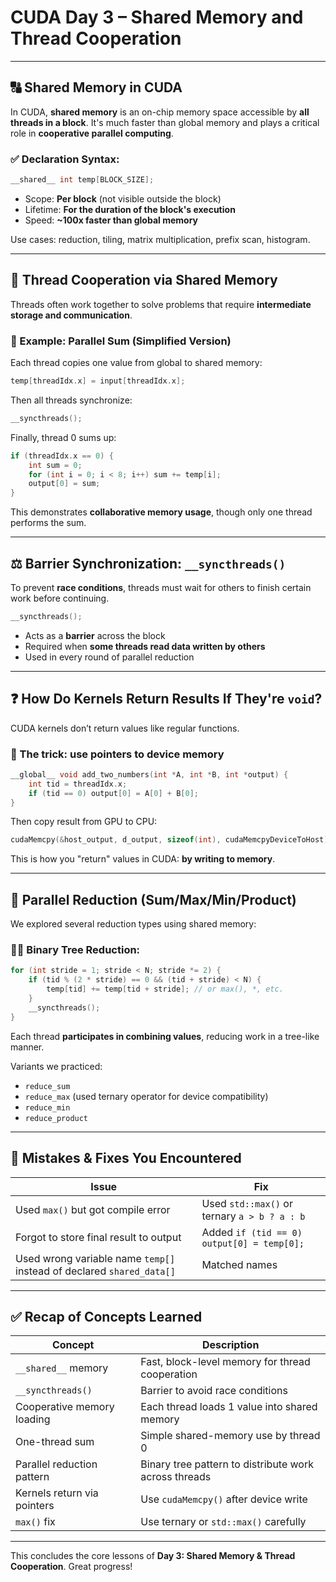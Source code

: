 # CUDA Day 3 – Shared Memory and Thread Cooperation



---

## 🔠 Shared Memory in CUDA

In CUDA, **shared memory** is an on-chip memory space accessible by **all threads in a block**. It's much faster than global memory and plays a critical role in **cooperative parallel computing**.

### ✅ Declaration Syntax:

```cpp
__shared__ int temp[BLOCK_SIZE];
```

* Scope: **Per block** (not visible outside the block)
* Lifetime: **For the duration of the block's execution**
* Speed: **\~100x faster than global memory**

Use cases: reduction, tiling, matrix multiplication, prefix scan, histogram.

---

## 🔌 Thread Cooperation via Shared Memory

Threads often work together to solve problems that require **intermediate storage and communication**.

### 📅 Example: Parallel Sum (Simplified Version)

Each thread copies one value from global to shared memory:

```cpp
temp[threadIdx.x] = input[threadIdx.x];
```

Then all threads synchronize:

```cpp
__syncthreads();
```

Finally, thread 0 sums up:

```cpp
if (threadIdx.x == 0) {
    int sum = 0;
    for (int i = 0; i < 8; i++) sum += temp[i];
    output[0] = sum;
}
```

This demonstrates **collaborative memory usage**, though only one thread performs the sum.

---

## ⚖️ Barrier Synchronization: `__syncthreads()`

To prevent **race conditions**, threads must wait for others to finish certain work before continuing.

```cpp
__syncthreads();
```

* Acts as a **barrier** across the block
* Required when **some threads read data written by others**
* Used in every round of parallel reduction

---

## ❓ How Do Kernels Return Results If They're `void`?

CUDA kernels don’t return values like regular functions.

### 🔎 The trick: use **pointers to device memory**

```cpp
__global__ void add_two_numbers(int *A, int *B, int *output) {
    int tid = threadIdx.x;
    if (tid == 0) output[0] = A[0] + B[0];
}
```

Then copy result from GPU to CPU:

```cpp
cudaMemcpy(&host_output, d_output, sizeof(int), cudaMemcpyDeviceToHost);
```

This is how you "return" values in CUDA: **by writing to memory**.

---

## 🔢 Parallel Reduction (Sum/Max/Min/Product)

We explored several reduction types using shared memory:

### 🏃‍♂️ Binary Tree Reduction:

```cpp
for (int stride = 1; stride < N; stride *= 2) {
    if (tid % (2 * stride) == 0 && (tid + stride) < N) {
        temp[tid] += temp[tid + stride]; // or max(), *, etc.
    }
    __syncthreads();
}
```

Each thread **participates in combining values**, reducing work in a tree-like manner.

Variants we practiced:

* `reduce_sum`
* `reduce_max` (used ternary operator for device compatibility)
* `reduce_min`
* `reduce_product`

---

## 📝 Mistakes & Fixes You Encountered

| Issue                                                                 | Fix                                          |
| --------------------------------------------------------------------- | -------------------------------------------- |
| Used `max()` but got compile error                                    | Used `std::max()` or ternary `a > b ? a : b` |
| Forgot to store final result to output                                | Added `if (tid == 0) output[0] = temp[0];`   |
| Used wrong variable name `temp[]` instead of declared `shared_data[]` | Matched names                                |

---

## ✅ Recap of Concepts Learned

| Concept                     | Description                                           |
| --------------------------- | ----------------------------------------------------- |
| `__shared__` memory         | Fast, block-level memory for thread cooperation       |
| `__syncthreads()`           | Barrier to avoid race conditions                      |
| Cooperative memory loading  | Each thread loads 1 value into shared memory          |
| One-thread sum              | Simple shared-memory use by thread 0                  |
| Parallel reduction pattern  | Binary tree pattern to distribute work across threads |
| Kernels return via pointers | Use `cudaMemcpy()` after device write                 |
| `max()` fix                 | Use ternary or `std::max()` carefully                 |

---

This concludes the core lessons of **Day 3: Shared Memory & Thread Cooperation**. Great progress!
